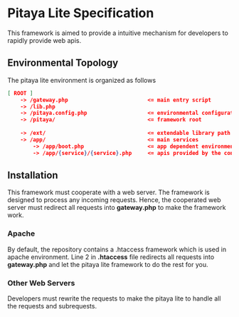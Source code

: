 # Pitaya Lite Specification #

This framework is aimed to provide a intuitive mechanism for developers to rapidly provide web apis.

## Environmental Topology ##
The pitaya lite environment is organized as follows

```json
[ ROOT ]
	-> /gateway.php							<= main entry script
	-> /lib.php
	-> /pitaya.config.php					<= environmental configurations
	-> /pitaya/								<= framework root
	
	-> /ext/								<= extendable library path
	-> /app/								<= main services
		-> /app/boot.php					<= app dependent environmental configurations
		-> /app/{service}/{service}.php		<= apis provided by the constructed system
```


## Installation ##
This framework must cooperate with a web server. The framework is designed to process any incoming requests. Hence, the cooperated web server must redirect all requests into **gateway.php** to make the framework work.

### Apache ###
By default, the repository contains a .htaccess framework which is used in apache environment. Line 2 in **.htaccess** file redirects all requests into **gateway.php** and let the pitaya lite framework to do the rest for you.

### Other Web Servers ###
Developers must rewrite the requests to make the pitaya lite to handle all the requests and subrequests.



